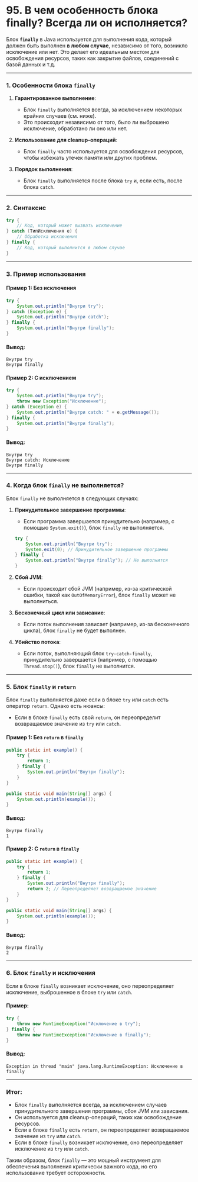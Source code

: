 # 95. В чем особенность блока finally? Всегда ли он исполняется?

Блок **`finally`** в Java используется для выполнения кода, который должен быть выполнен **в любом случае**, независимо от того, возникло исключение или нет. Это делает его идеальным местом для освобождения ресурсов, таких как закрытие файлов, соединений с базой данных и т.д.

---

### 1. **Особенности блока `finally`**
1. **Гарантированное выполнение**:
   - Блок `finally` выполняется всегда, за исключением некоторых крайних случаев (см. ниже).
   - Это происходит независимо от того, было ли выброшено исключение, обработано ли оно или нет.

2. **Использование для cleanup-операций**:
   - Блок `finally` часто используется для освобождения ресурсов, чтобы избежать утечек памяти или других проблем.

3. **Порядок выполнения**:
   - Блок `finally` выполняется после блока `try` и, если есть, после блока `catch`.

---

### 2. **Синтаксис**
```java
try {
    // Код, который может вызвать исключение
} catch (ТипИсключения e) {
    // Обработка исключения
} finally {
    // Код, который выполнится в любом случае
}
```

---

### 3. **Пример использования**

#### Пример 1: Без исключения
```java
try {
    System.out.println("Внутри try");
} catch (Exception e) {
    System.out.println("Внутри catch");
} finally {
    System.out.println("Внутри finally");
}
```

#### Вывод:
```
Внутри try
Внутри finally
```

#### Пример 2: С исключением
```java
try {
    System.out.println("Внутри try");
    throw new Exception("Исключение");
} catch (Exception e) {
    System.out.println("Внутри catch: " + e.getMessage());
} finally {
    System.out.println("Внутри finally");
}
```

#### Вывод:
```
Внутри try
Внутри catch: Исключение
Внутри finally
```

---

### 4. **Когда блок `finally` не выполняется?**
Блок `finally` не выполняется в следующих случаях:
1. **Принудительное завершение программы**:
   - Если программа завершается принудительно (например, с помощью `System.exit()`), блок `finally` не выполняется.

   ```java
   try {
       System.out.println("Внутри try");
       System.exit(0); // Принудительное завершение программы
   } finally {
       System.out.println("Внутри finally"); // Не выполнится
   }
   ```

2. **Сбой JVM**:
   - Если происходит сбой JVM (например, из-за критической ошибки, такой как `OutOfMemoryError`), блок `finally` может не выполниться.

3. **Бесконечный цикл или зависание**:
   - Если поток выполнения зависает (например, из-за бесконечного цикла), блок `finally` не будет выполнен.

4. **Убийство потока**:
   - Если поток, выполняющий блок `try-catch-finally`, принудительно завершается (например, с помощью `Thread.stop()`), блок `finally` не выполнится.

---

### 5. **Блок `finally` и `return`**
Блок `finally` выполняется даже если в блоке `try` или `catch` есть оператор `return`. Однако есть нюансы:
- Если в блоке `finally` есть свой `return`, он переопределит возвращаемое значение из `try` или `catch`.

#### Пример 1: Без `return` в `finally`
```java
public static int example() {
    try {
        return 1;
    } finally {
        System.out.println("Внутри finally");
    }
}

public static void main(String[] args) {
    System.out.println(example());
}
```

#### Вывод:
```
Внутри finally
1
```

#### Пример 2: С `return` в `finally`
```java
public static int example() {
    try {
        return 1;
    } finally {
        System.out.println("Внутри finally");
        return 2; // Переопределяет возвращаемое значение
    }
}

public static void main(String[] args) {
    System.out.println(example());
}
```

#### Вывод:
```
Внутри finally
2
```

---

### 6. **Блок `finally` и исключения**
Если в блоке `finally` возникает исключение, оно переопределяет исключение, выброшенное в блоке `try` или `catch`.

#### Пример:
```java
try {
    throw new RuntimeException("Исключение в try");
} finally {
    throw new RuntimeException("Исключение в finally");
}
```

#### Вывод:
```
Exception in thread "main" java.lang.RuntimeException: Исключение в finally
```

---

### Итог:
- Блок `finally` выполняется всегда, за исключением случаев принудительного завершения программы, сбоя JVM или зависания.
- Он используется для cleanup-операций, таких как освобождение ресурсов.
- Если в блоке `finally` есть `return`, он переопределяет возвращаемое значение из `try` или `catch`.
- Если в блоке `finally` возникает исключение, оно переопределяет исключение из `try` или `catch`.

Таким образом, блок `finally` — это мощный инструмент для обеспечения выполнения критически важного кода, но его использование требует осторожности.

